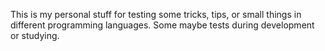 This is my personal stuff for testing some tricks, tips, or small things in different programming languages. Some maybe tests during development or studying.

